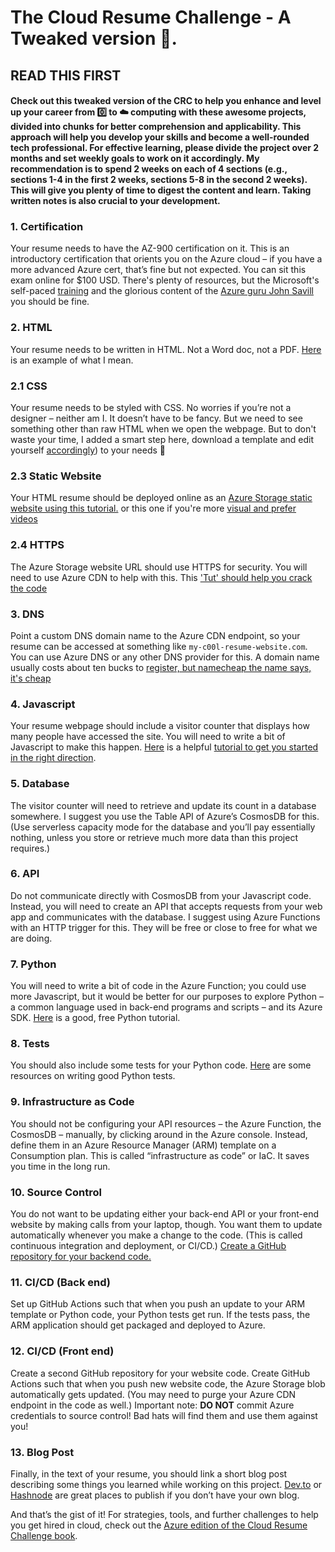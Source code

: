 # The Cloud Resume Challenge - A Tweaked version 🙂.

## READ THIS FIRST
#### Check out this tweaked version of the CRC to help you enhance and level up your career from 0️⃣ to ☁️ computing with these awesome projects, divided into chunks for better comprehension and applicability. This approach will help you develop your skills and become a well-rounded tech professional. For effective learning, please divide the project over 2 months and set weekly goals to work on it accordingly. My recommendation is to spend 2 weeks on each of 4 sections (e.g., sections 1-4 in the first 2 weeks, sections 5-8 in the second 2 weeks). This will give you plenty of time to digest the content and learn. Taking written notes is also crucial to your development.


### 1. Certification 
Your resume needs to have the AZ-900 certification on it. This is an introductory certification that orients you on the Azure cloud – if you have a more advanced Azure cert, that’s fine but not expected. You can sit this exam online for $100 USD.
There's plenty of resources, but the Microsoft's self-paced [training](https://learn.microsoft.com/en-us/training/courses/az-900t00) and the glorious content of the [Azure guru John Savill](https://www.youtube.com/watch?v=pY0LnKiDwRA&list=PLlVtbbG169nED0_vMEniWBQjSoxTsBYS3) you should be fine.


### 2. HTML
Your resume needs to be written in HTML. Not a Word doc, not a PDF. [Here](https://www.youtube.com/watch?v=mU6anWqZJcc) is an example of what I mean.

### 2.1 CSS
Your resume needs to be styled with CSS. No worries if you’re not a designer – neither am I. It doesn’t have to be fancy. But we need to see something other than raw HTML when we open the webpage.
But to don't waste your time, I added a smart step here, download a template and edit yourself [accordingly](https://www.jotform.com/blog/25-free-html-resume-templates-for-your-successful-online-job-application-82756/)) to your needs 🖖

### 2.3 Static Website
Your HTML resume should be deployed online as an [Azure Storage static website using this tutorial.](https://learn.microsoft.com/en-us/azure/storage/blobs/storage-blob-static-website) or this one if you're more [visual and prefer videos](https://www.youtube.com/watch?v=gYpNC_tdbQQ)

### 2.4 HTTPS
The Azure Storage website URL should use HTTPS for security. You will need to use Azure CDN to help with this. This ['Tut' should help you crack the code](https://dev.to/balop3e/hosting-a-static-website-on-azure-storage-with-azure-cdn-3788)

### 3. DNS
Point a custom DNS domain name to the Azure CDN endpoint, so your resume can be accessed at something like `my-c00l-resume-website.com`. You can use Azure DNS or any other DNS provider for this. A domain name usually costs about ten bucks to [register, but namecheap the name says, it's cheap](namecheap.com)

### 4. Javascript
Your resume webpage should include a visitor counter that displays how many people have accessed the site. You will need to write a bit of Javascript to make this happen. [Here](https://example.com) is a helpful [tutorial to get you started in the right direction](freecodecamp.org).

### 5. Database
The visitor counter will need to retrieve and update its count in a database somewhere. I suggest you use the Table API of Azure’s CosmosDB for this. (Use serverless capacity mode for the database and you’ll pay essentially nothing, unless you store or retrieve much more data than this project requires.)

### 6. API
Do not communicate directly with CosmosDB from your Javascript code. Instead, you will need to create an API that accepts requests from your web app and communicates with the database. I suggest using Azure Functions with an HTTP trigger for this. They will be free or close to free for what we are doing.

### 7. Python
You will need to write a bit of code in the Azure Function; you could use more Javascript, but it would be better for our purposes to explore Python – a common language used in back-end programs and scripts – and its Azure SDK. [Here](https://example.com) is a good, free Python tutorial.

### 8. Tests
You should also include some tests for your Python code. [Here](https://example.com) are some resources on writing good Python tests.

### 9. Infrastructure as Code
You should not be configuring your API resources – the Azure Function, the CosmosDB – manually, by clicking around in the Azure console. Instead, define them in an Azure Resource Manager (ARM) template on a Consumption plan. This is called “infrastructure as code” or IaC. It saves you time in the long run.

### 10. Source Control
You do not want to be updating either your back-end API or your front-end website by making calls from your laptop, though. You want them to update automatically whenever you make a change to the code. (This is called continuous integration and deployment, or CI/CD.) [Create a GitHub repository for your backend code.](github.com)

### 11. CI/CD (Back end)
Set up GitHub Actions such that when you push an update to your ARM template or Python code, your Python tests get run. If the tests pass, the ARM application should get packaged and deployed to Azure.

### 12. CI/CD (Front end)
Create a second GitHub repository for your website code. Create GitHub Actions such that when you push new website code, the Azure Storage blob automatically gets updated. (You may need to purge your Azure CDN endpoint in the code as well.) Important note: **DO NOT** commit Azure credentials to source control! Bad hats will find them and use them against you!

### 13. Blog Post
Finally, in the text of your resume, you should link a short blog post describing some things you learned while working on this project. [Dev.to](https://dev.to) or [Hashnode](https://hashnode.com) are great places to publish if you don’t have your own blog.

And that’s the gist of it! For strategies, tools, and further challenges to help you get hired in cloud, check out the [Azure edition of the Cloud Resume Challenge book](https://cloudresumechallenge.dev/docs/the-challenge/azure/).
